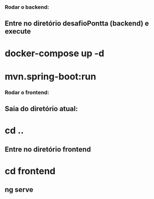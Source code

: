 ### Rodar o backend:
## Entre no diretório desafioPontta (backend) e execute
# docker-compose up -d
# mvn.spring-boot:run

### Rodar o frontend:
## Saia do diretório atual:
# cd ..

## Entre no diretório frontend
# cd frontend
## ng serve
